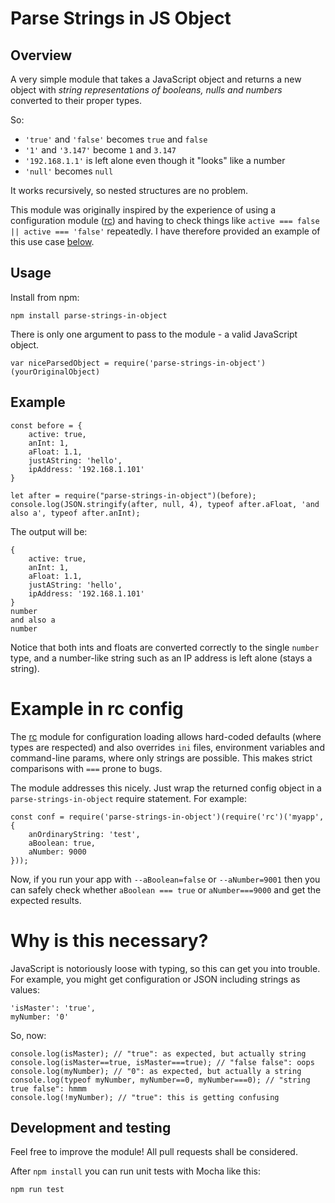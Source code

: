 # Parse Strings in JS Object

## Overview
A very simple module that takes a JavaScript object and returns a new object with *string representations of booleans, nulls and numbers* converted to their proper types.

So:
 * `'true'` and `'false'` becomes `true` and `false`
 * `'1'` and `'3.147'` become `1` and `3.147`
 * `'192.168.1.1'` is left alone even though it "looks" like a number
 * `'null'` becomes `null`

It works recursively, so nested structures are no problem.

This module was originally inspired by the experience of using a configuration module ([rc](https://www.npmjs.com/package/rc)) and having to check things like `active === false || active === 'false'` repeatedly. I have therefore provided an example of this use case [below](#example-in-rc-config).

## Usage
Install from npm:
```
npm install parse-strings-in-object
```

There is only one argument to pass to the module - a valid JavaScript object.

```
var niceParsedObject = require('parse-strings-in-object')(yourOriginalObject)
```


## Example
```
const before = {
    active: true,
    anInt: 1,
    aFloat: 1.1,
    justAString: 'hello',
    ipAddress: '192.168.1.101'
}

let after = require("parse-strings-in-object")(before);
console.log(JSON.stringify(after, null, 4), typeof after.aFloat, 'and also a', typeof after.anInt);
```

The output will be:
```
{
    active: true,
    anInt: 1,
    aFloat: 1.1,
    justAString: 'hello',
    ipAddress: '192.168.1.101'
}
number
and also a
number
```
Notice that both ints and floats are converted correctly to the single `number` type, and a number-like string such as an IP address is left alone (stays a string).


# Example in rc config
The [rc](https://www.npmjs.com/package/rc) module for configuration loading allows hard-coded defaults (where types are respected) and also overrides `ini` files, environment variables and command-line params, where only strings are possible. This makes strict comparisons with `===` prone to bugs.

The module addresses this nicely. Just wrap the returned config object in a `parse-strings-in-object` require statement. For example:
```
const conf = require('parse-strings-in-object')(require('rc')('myapp', {
    anOrdinaryString: 'test',
    aBoolean: true,
    aNumber: 9000
}));
```
Now, if you run your app with `--aBoolean=false` or `--aNumber=9001` then you can safely check whether `aBoolean === true` or `aNumber===9000` and get the expected results.


# Why is this necessary?

JavaScript is notoriously loose with typing, so this can get you into trouble. For example, you might get configuration or JSON including strings as values:
```
'isMaster': 'true',
myNumber: '0'
```
So, now:
```
console.log(isMaster); // "true": as expected, but actually string
console.log(isMaster==true, isMaster===true); // "false false": oops
console.log(myNumber); // "0": as expected, but actually a string
console.log(typeof myNumber, myNumber==0, myNumber===0); // "string true false": hmmm
console.log(!myNumber); // "true": this is getting confusing
```


## Development and testing
Feel free to improve the module! All pull requests shall be considered.

After `npm install` you can run unit tests with Mocha like this:
```
npm run test
```